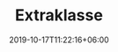 ---
title: "Extraklasse"
date: 2019-10-17T11:22:16+06:00
draft: false
categories: "atelier-zitron"
tags: ["Mohair"]	
nadels: ["3,5", "4,0", "4,5"]
nadel: "3,5-4,5" 
laenge: "225m"	


# meta description
description : "100% Mohair "

# Farben
farben : "4514|4512|4513|4516|4517|4450|4451|4452|4453|4500|4502|4504|4505|4506|4507|4508|4509|4510|4511"

# product Price
dprice: "8,95"
price: "8.95"
priceBefore: " "
menge: "25g"

# Product Short Description
shortDescription: "100% Mohair, feines Mohair, ideal als Beilaufgarn"

#product ID
productID: "1010"

# type must be "products"
type: "products"

# type must be "products"
brand: "Atelier Zitron"
img: "/images/products/atelier-zitron/extraklasse-1.jpg"   

# product Images
# first image will be shown in the product page
images:
  - "/images/products/atelier-zitron/extraklasse-1.jpg"
  - "/images/products/atelier-zitron/extraklasse-2.jpg"
  - "/images/products/atelier-zitron/extraklasse-3.jpg"


# product colors
farbimages:
- farbimg: "/images/farben/atelier-zitron/extraklasse/Extraklasse_2126_4514_1.jpg"	
  farbtitle: "4514"
- farbimg: "/images/farben/atelier-zitron/extraklasse/Extraklasse_5387_4512_1.jpg"	
  farbtitle: "4512"
- farbimg: "/images/farben/atelier-zitron/extraklasse/Extraklasse_5388_4513_1.jpg"	
  farbtitle: "4513"
- farbimg: "/images/farben/atelier-zitron/extraklasse/Extraklasse_5391_4516_1.jpg"	
  farbtitle: "4516"
- farbimg: "/images/farben/atelier-zitron/extraklasse/Extraklasse_8327_4517_1.jpg"	
  farbtitle: "4517"
- farbimg: "/images/farben/atelier-zitron/extraklasse/Extraklasse_9146_4450_1.jpg"	
  farbtitle: "4450"
- farbimg: "/images/farben/atelier-zitron/extraklasse/Extraklasse_9152_4451_1.jpg"	
  farbtitle: "4451"
- farbimg: "/images/farben/atelier-zitron/extraklasse/Extraklasse_9154_4452_1.jpg"	
  farbtitle: "4452"
- farbimg: "/images/farben/atelier-zitron/extraklasse/Extraklasse_9160_4453_1.jpg"	
  farbtitle: "4453"
- farbimg: "/images/farben/atelier-zitron/extraklasse/Extraklasse_9162_4500_1.jpg"	
  farbtitle: "4500"
- farbimg: "/images/farben/atelier-zitron/extraklasse/Extraklasse_9170_4502_1.jpg"	
  farbtitle: "4502"
- farbimg: "/images/farben/atelier-zitron/extraklasse/Extraklasse_9178_4504_1.jpg"	
  farbtitle: "4504"
- farbimg: "/images/farben/atelier-zitron/extraklasse/Extraklasse_9184_4505_1.jpg"
  farbtitle: "4505"
- farbimg: "/images/farben/atelier-zitron/extraklasse/Extraklasse_9186_4506_1.jpg"	
  farbtitle: "4506"
- farbimg: "/images/farben/atelier-zitron/extraklasse/Extraklasse_9192_4507_1.jpg"	
  farbtitle: "4507"
- farbimg: "/images/farben/atelier-zitron/extraklasse/Extraklasse_9196_4508_1.jpg"	
  farbtitle: "4508"
- farbimg: "/images/farben/atelier-zitron/extraklasse/Extraklasse_9200_4509_1.jpg"	
  farbtitle: "4509"
- farbimg: "/images/farben/atelier-zitron/extraklasse/Extraklasse_9202_4510_1.jpg"	
  farbtitle: "4510"
- farbimg: "/images/farben/atelier-zitron/extraklasse/Extraklasse_9208_4511_1.jpg"	
  farbtitle: "4511"
---